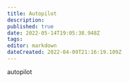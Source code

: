 ```yaml
---
title: Autopilot
description: 
published: true
date: 2022-05-14T19:05:38.948Z
tags: 
editor: markdown
dateCreated: 2022-04-09T21:16:19.109Z
---
```


autopilot
